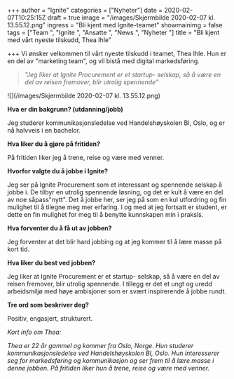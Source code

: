 +++
author = "Ignite"
categories = ["Nyheter"]
date = 2020-02-07T10:25:15Z
draft = true
image = "/images/Skjermbilde 2020-02-07 kl. 13.55.12.png"
ingress = "Bli kjent med Ignite-teamet"
showmainimg = false
tags = ["Team ", "Ignite  ", "Ansatte ", "News ", "Nyheter "]
title = "Bli kjent med vårt nyeste tilskudd, Thea Ihle"

+++
Vi ønsker velkommen til vårt nyeste tilskudd i teamet, Thea Ihle. Hun er en del av "marketing team", og vil bistå med digital markedsføring. 

> _"Jeg liker at Ignite Procurement er et startup- selskap, så å være en del av reisen fremover, blir utrolig spennende"_

![](/images/Skjermbilde 2020-02-07 kl. 13.55.12.png)

**Hva er din bakgrunn? (utdanning/jobb)**

Jeg studerer kommunikasjonsledelse ved Handelshøyskolen BI, Oslo, og er nå halvveis i en bachelor. 

**Hva liker du å gjøre på fritiden?** 

På fritiden liker jeg å trene, reise og være med venner. 

**Hvorfor valgte du å jobbe i Ignite?**

Jeg ser på Ignite Procurement som et interessant og spennende selskap å jobbe i. De tilbyr en utrolig spennende løsning, og det er kult å være en del av noe såpass"nytt". Det å jobbe her, ser jeg på som en kul utfordring og fin mulighet til å tilegne meg mer erfaring. I og med at jeg fortsatt er student, er dette en fin mulighet for meg til å benytte kunnskapen min i praksis. 

**Hva forventer du å få ut av jobben?** 

Jeg forventer at det blir hard jobbing og at jeg kommer til å lære masse på kort tid.

**Hva liker du best ved jobben?** 

Jeg liker at Ignite Procurement er et startup- selskap, så å være en del av reisen fremover, blir utrolig spennende. I tillegg er det et ungt og uredd arbeidsmiljø med høye ambisjoner som er svært inspirerende å jobbe rundt. 

**Tre ord som beskriver deg?**

Positiv, engasjert, strukturert. 

_Kort info om Thea:_ 

_Thea er 22 år gammel og kommer fra Oslo, Norge. Hun studerer kommunikasjonsledelse ved Handelshøyskolen BI, Oslo. Hun interesserer seg for markedsføring og kommunikasjon og ser frem til å lære masse i denne jobben. På fritiden liker hun å trene, reise og være med venner._